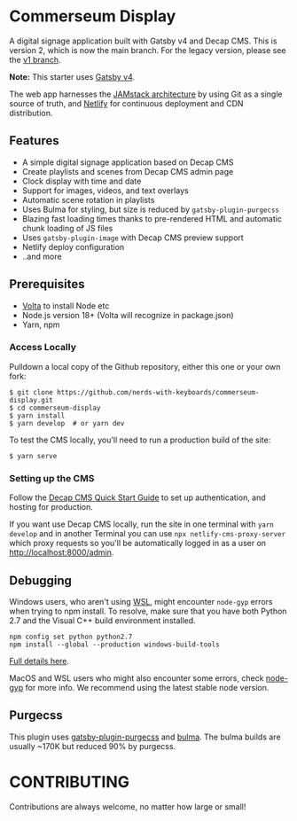 # Commerseum Display

A digital signage application built with Gatsby v4 and Decap CMS. This is version 2, which is now the main branch. For the legacy version, please see the [v1 branch](https://github.com/nerds-with-keyboards/commerseum-display/tree/v1).

**Note:** This starter uses [Gatsby v4](https://www.gatsbyjs.com/gatsby-4/).

The web app harnesses the [JAMstack architecture](https://jamstack.org) by using Git as a single source of truth, and [Netlify](https://www.netlify.com) for continuous deployment and CDN distribution.

## Features

- A simple digital signage application based on Decap CMS
- Create playlists and scenes from Decap CMS admin page
- Clock display with time and date
- Support for images, videos, and text overlays
- Automatic scene rotation in playlists
- Uses Bulma for styling, but size is reduced by `gatsby-plugin-purgecss`
- Blazing fast loading times thanks to pre-rendered HTML and automatic chunk loading of JS files
- Uses `gatsby-plugin-image` with Decap CMS preview support
- Netlify deploy configuration
- ..and more

## Prerequisites

- [Volta](https://volta.sh) to install Node etc
- Node.js version 18+ (Volta will recognize in package.json)
- Yarn, npm

### Access Locally

Pulldown a local copy of the Github repository, either this one or your own fork:

```
$ git clone https://github.com/nerds-with-keyboards/commerseum-display.git
$ cd commerseum-display
$ yarn install
$ yarn develop  # or yarn dev
```

To test the CMS locally, you'll need to run a production build of the site:

```
$ yarn serve
```

### Setting up the CMS

Follow the [Decap CMS Quick Start Guide](https://www.netlifycms.org/docs/quick-start/#authentication) to set up authentication, and hosting for production.

If you want use Decap CMS locally, run the site in one terminal with `yarn develop` and in another
Terminal you can use `npx netlify-cms-proxy-server` which proxy requests so you'll be automatically logged
in as a user on [http://localhost:8000/admin](http://localhost:8000/admin).

## Debugging

Windows users, who aren't using [WSL](https://docs.microsoft.com/en-us/windows/wsl/about), might encounter `node-gyp` errors when trying to npm install.
To resolve, make sure that you have both Python 2.7 and the Visual C++ build environment installed.

```
npm config set python python2.7
npm install --global --production windows-build-tools
```

[Full details here](https://www.npmjs.com/package/node-gyp "NPM node-gyp page").

MacOS and WSL users who might also encounter some errors, check [node-gyp](https://github.com/nodejs/node-gyp) for more info. We recommend using the latest stable node version.

## Purgecss

This plugin uses [gatsby-plugin-purgecss](https://www.gatsbyjs.org/packages/gatsby-plugin-purgecss/) and [bulma](https://bulma.io/). The bulma builds are usually ~170K but reduced 90% by purgecss.

# CONTRIBUTING

Contributions are always welcome, no matter how large or small!
